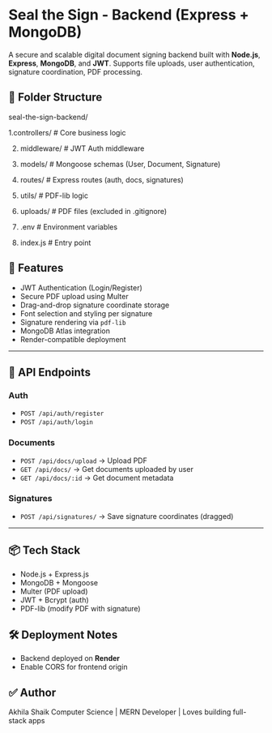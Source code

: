 # Seal the Sign - Backend (Express + MongoDB)

A secure and scalable digital document signing backend built with **Node.js**, **Express**, **MongoDB**, and **JWT**. Supports file uploads, user authentication, signature coordination, PDF processing.

## 📁 Folder Structure

seal-the-sign-backend/

 1.controllers/            # Core business logic
 
 2. middleware/             # JWT Auth middleware
  
 3. models/                 # Mongoose schemas (User, Document, Signature)
  
 4. routes/                 # Express routes (auth, docs, signatures)
  
 5. utils/                  # PDF-lib logic
  
 6. uploads/                # PDF files (excluded in .gitignore)
  
 7. .env                    # Environment variables
  
 8. index.js               # Entry point

## 🚀 Features

- JWT Authentication (Login/Register)
- Secure PDF upload using Multer
- Drag-and-drop signature coordinate storage
- Font selection and styling per signature
- Signature rendering via `pdf-lib`
- MongoDB Atlas integration
- Render-compatible deployment

---

## 🧪 API Endpoints

### Auth

- `POST /api/auth/register`
- `POST /api/auth/login`

### Documents

- `POST /api/docs/upload` → Upload PDF
- `GET /api/docs/` → Get documents uploaded by user
- `GET /api/docs/:id` → Get document metadata

### Signatures

- `POST /api/signatures/` → Save signature coordinates (dragged)

---

## 📦 Tech Stack

- Node.js + Express.js
- MongoDB + Mongoose
- Multer (PDF upload)
- JWT + Bcrypt (auth)
- PDF-lib (modify PDF with signature)

## 🛠 Deployment Notes

- Backend deployed on **Render**
- Enable CORS for frontend origin

## ✅ Author

Akhila Shaik
Computer Science | MERN Developer | Loves building full-stack apps

